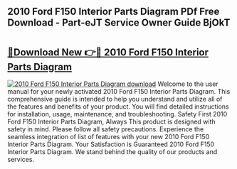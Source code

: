 ## 2010 Ford F150 Interior Parts Diagram PDf Free Download - Part-eJT Service Owner Guide BjOkT

# <h2><a href="http://dfl3ct.blite.top/?on=2010+Ford+F150+Interior+Parts+Diagram">🔗Download New 👉🔴 2010 Ford F150 Interior Parts Diagram</a></h2>

[![2010 Ford F150 Interior Parts Diagram download](https://i.imgur.com/lujVjoI.png)](http://dfl3ct.blite.top/?on=2010+Ford+F150+Interior+Parts+Diagram)
Welcome to the user manual for your newly activated 2010 Ford F150 Interior Parts Diagram. This comprehensive guide is intended to help you understand and utilize all of the features and benefits of your product. You will find detailed instructions for installation, usage, maintenance, and troubleshooting. Safety First 2010 Ford F150 Interior Parts Diagram, Always This product is designed with safety in mind. Please follow all safety precautions. Experience the seamless integration of list of features with your new 2010 Ford F150 Interior Parts Diagram. Your Satisfaction is Guaranteed 2010 Ford F150 Interior Parts Diagram. We stand behind the quality of our products and services.
